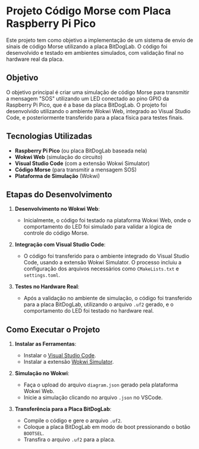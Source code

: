 # Projeto Código Morse com Placa Raspberry Pi Pico 

Este projeto tem como objetivo a implementação de um sistema de envio de sinais de código Morse utilizando a placa BitDogLab. O código foi desenvolvido e testado em ambientes simulados, com validação final no hardware real da placa.

## Objetivo

O objetivo principal é criar uma simulação de código Morse para transmitir a mensagem "SOS" utilizando um LED conectado ao pino GPIO da Raspberry Pi Pico, que é a base da placa BitDogLab. O projeto foi desenvolvido utilizando o ambiente Wokwi Web, integrado ao Visual Studio Code, e posteriormente transferido para a placa física para testes finais.

## Tecnologias Utilizadas

- **Raspberry Pi Pico** (ou placa BitDogLab baseada nela)
- **Wokwi Web** (simulação do circuito)
- **Visual Studio Code** (com a extensão Wokwi Simulator)
- **Código Morse** (para transmitir a mensagem SOS)
- **Plataforma de Simulação** (Wokwi)

## Etapas do Desenvolvimento

1. **Desenvolvimento no Wokwi Web**:
    - Inicialmente, o código foi testado na plataforma Wokwi Web, onde o comportamento do LED foi simulado para validar a lógica de controle do código Morse.

2. **Integração com Visual Studio Code**:
    - O código foi transferido para o ambiente integrado do Visual Studio Code, usando a extensão Wokwi Simulator. O processo incluiu a configuração dos arquivos necessários como `CMakeLists.txt` e `settings.toml`.

3. **Testes no Hardware Real**:
    - Após a validação no ambiente de simulação, o código foi transferido para a placa BitDogLab, utilizando o arquivo `.uf2` gerado, e o comportamento do LED foi testado no hardware real.

## Como Executar o Projeto

1. **Instalar as Ferramentas**:
    - Instalar o [Visual Studio Code](https://code.visualstudio.com/).
    - Instalar a extensão [Wokwi Simulator](https://marketplace.visualstudio.com/items?itemName=wokwi.wokwi-simulator).

2. **Simulação no Wokwi**:
    - Faça o upload do arquivo `diagram.json` gerado pela plataforma Wokwi Web.
    - Inicie a simulação clicando no arquivo `.json` no VSCode.

3. **Transferência para a Placa BitDogLab**:
    - Compile o código e gere o arquivo `.uf2`.
    - Coloque a placa BitDogLab em modo de boot pressionando o botão `BOOTSEL`.
    - Transfira o arquivo `.uf2` para a placa.

